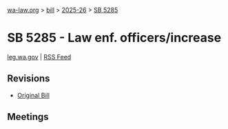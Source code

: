 [wa-law.org](/) > [bill](/bill/) > [2025-26](/bill/2025-26/) > [SB 5285](/bill/2025-26/sb/5285/)

# SB 5285 - Law enf. officers/increase
[leg.wa.gov](https://app.leg.wa.gov/billsummary?BillNumber=5285&Year=2025&Initiative=false) | [RSS Feed](./rss.xml)

## Revisions
* [Original Bill](1/)

## Meetings